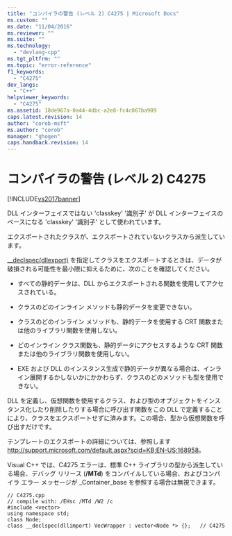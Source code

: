 ```yaml
---
title: "コンパイラの警告 (レベル 2) C4275 | Microsoft Docs"
ms.custom: ""
ms.date: "11/04/2016"
ms.reviewer: ""
ms.suite: ""
ms.technology: 
  - "devlang-cpp"
ms.tgt_pltfrm: ""
ms.topic: "error-reference"
f1_keywords: 
  - "C4275"
dev_langs: 
  - "C++"
helpviewer_keywords: 
  - "C4275"
ms.assetid: 18de967a-0a44-4dbc-a2e8-fc4c067ba909
caps.latest.revision: 14
author: "corob-msft"
ms.author: "corob"
manager: "ghogen"
caps.handback.revision: 14
---
```

# コンパイラの警告 (レベル 2) C4275
[!INCLUDE[vs2017banner](../../assembler/inline/includes/vs2017banner.md)]

DLL インターフェイスではない 'classkey' '識別子' が DLL インターフェイスのベースになる 'classkey' '識別子' として使われています。  
  
 エクスポートされたクラスが、エクスポートされていないクラスから派生しています。  
  
 [\_\_declspec\(dllexport\)](../../cpp/dllexport-dllimport.md) を指定してクラスをエクスポートするときは、データが破損される可能性を最小限に抑えるために、次のことを確認してください。  
  
-   すべての静的データは、DLL からエクスポートされる関数を使用してアクセスされている。  
  
-   クラスのどのインライン メソッドも静的データを変更できない。  
  
-   クラスのどのインライン メソッドも、静的データを使用する CRT 関数または他のライブラリ関数を使用しない。  
  
-   どのインライン クラス関数も、静的データにアクセスするような CRT 関数または他のライブラリ関数を使用しない。  
  
-   EXE および DLL のインスタンス生成で静的データが異なる場合は、インライン展開するかしないかにかかわらず、クラスのどのメソッドも型を使用できない。  
  
 DLL を定義し、仮想関数を使用するクラス、および型のオブジェクトをインスタンス化したり削除したりする場合に呼び出す関数をこの DLL で定義することにより、クラスをエクスポートせずに済みます。この場合、型から仮想関数を呼び出すだけです。  
  
 テンプレートのエクスポートの詳細については、参照します [http:\/\/support.microsoft.com\/default.aspx?scid\=KB;EN\-US;168958](http://support.microsoft.com/default.aspx?scid=KB;EN-US;168958)。  
  
 Visual C\+\+ では、C4275 エラーは、標準 C\+\+ ライブラリの型から派生している場合、デバッグ リリース \(**\/MTd**\) をコンパイルしている場合、およびコンパイラ エラー メッセージが \_Container\_base を参照する場合は無視できます。  
  
```  
// C4275.cpp  
// compile with: /EHsc /MTd /W2 /c  
#include <vector>  
using namespace std;  
class Node;  
class __declspec(dllimport) VecWrapper : vector<Node *> {};   // C4275  
```